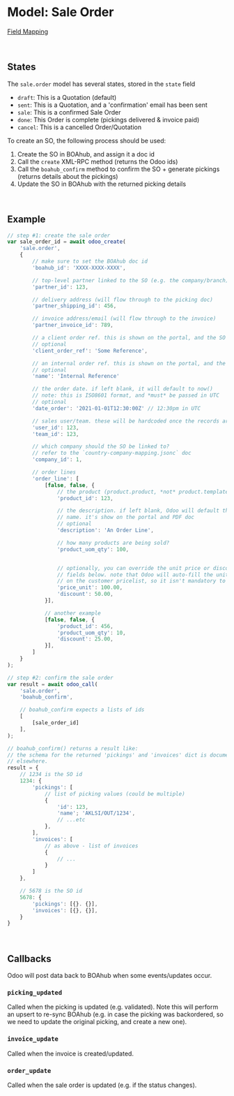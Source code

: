 # Model: Sale Order

[Field Mapping](sale-order.jsonc)

<br />

## States

The `sale.order` model has several states, stored in the `state` field
 * `draft`: This is a Quotation (default)
 * `sent`: This is a Quotation, and a 'confirmation' email has been sent
 * `sale`: This is a confirmed Sale Order
 * `done`: This Order is complete (pickings delivered & invoice paid)
 * `cancel`: This is a cancelled Order/Quotation

To create an SO, the following process should be used:
 1. Create the SO in BOAhub, and assign it a doc id
 2. Call the `create` XML-RPC method (returns the Odoo ids)
 3. Call the `boahub_confirm` method to confirm the SO + generate pickings (returns details about the pickings)
 4. Update the SO in BOAhub with the returned picking details

<br />

## Example

```javascript
// step #1: create the sale order
var sale_order_id = await odoo_create(
    'sale.order',
    {
        // make sure to set the BOAhub doc id
        'boahub_id': 'XXXX-XXXX-XXXX',

        // top-level partner linked to the SO (e.g. the company/branch)
        'partner_id': 123,

        // delivery address (will flow through to the picking doc)
        'partner_shipping_id': 456,

        // invoice address/email (will flow through to the invoice)
        'partner_invoice_id': 789,

        // a client order ref. this is shown on the portal, and the SO PDF doc
        // optional
        'client_order_ref': 'Some Reference',

        // an internal order ref. this is shown on the portal, and the SO PDF doc
        // optional
        'name': 'Internal Reference'

        // the order date. if left blank, it will default to now()
        // note: this is ISO8601 format, and *must* be passed in UTC
        // optional
        'date_order': '2021-01-01T12:30:00Z' // 12:30pm in UTC

        // sales user/team. these will be hardcoded once the records are set up
        'user_id': 123,
        'team_id': 123,

        // which company should the SO be linked to?
        // refer to the `country-company-mapping.jsonc` doc
        'company_id': 1,

        // order lines
        'order_line': [
            [false, false, {
                // the product (product.product, *not* product.template)
                'product_id': 123,

                // the description. if left blank, Odoo will default this to the product
                // name. it's show on the portal and PDF doc
                // optional
                'description': 'An Order Line',

                // how many products are being sold?
                'product_uom_qty': 100,


                // optionally, you can override the unit price or discount with the
                // fields below. note that Odoo will auto-fill the unit price based
                // on the customer pricelist, so it isn't mandatory to set these
                'price_unit': 100.00,
                'discount': 50.00,
            }],

            // another example
            [false, false, {
                'product_id': 456,
                'product_uom_qty': 10,
                'discount': 25.00,
            }],
        ]
    }
);

// step #2: confirm the sale order
var result = await odoo_call(
    'sale.order',
    'boahub_confirm',

    // boahub_confirm expects a lists of ids
    [
        [sale_order_id]
    ],
);

// boahub_confirm() returns a result like:
// the schema for the returned 'pickings' and 'invoices' dict is documented
// elsewhere.
result = {
    // 1234 is the SO id
    1234: {
        'pickings': [
            // list of picking values (could be multiple)
            {
                'id': 123,
                'name'; 'AKLSI/OUT/1234',
                // ...etc
            },
        ],
        'invoices': [
            // as above - list of invoices
            {
                // ...
            }
        ]
    },

    // 5678 is the SO id
    5678: {
        'pickings': [{}. {}],
        'invoices': [{}, {}],
    }
}
```

<br />

## Callbacks

Odoo will post data back to BOAhub when some events/updates occur.

### `picking_updated`

Called when the picking is updated (e.g. validated). Note this will perform an upsert to re-sync BOAhub (e.g. in case the picking was backordered, so we need to update the original picking, and create a new one).

### `invoice_update`

Called when the invoice is created/updated.

### `order_update`

Called when the sale order is updated (e.g. if the status changes).
